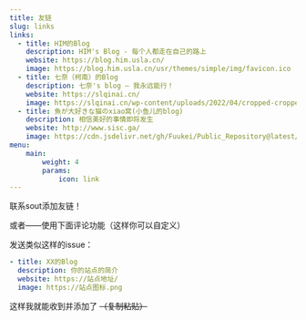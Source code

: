 ```yaml
---
title: 友链
slug: links
links:
  - title: HIM的Blog
    description: HIM's Blog - 每个人都走在自己的路上
    website: https://blog.him.usla.cn/
    image: https://blog.him.usla.cn/usr/themes/simple/img/favicon.ico
  - title: 七奈（柯南）的Blog
    description: 七奈's blog – 我永远能行！
    website: https://slqinai.cn/
    image: https://slqinai.cn/wp-content/uploads/2022/04/cropped-cropped-44b759caa177b7d5dc2c234f6aa3cd1bf5b8e8ef-300x300-1-32x32.jpg
  - title: 魚が大好きな猫のxiao窝(小鱼儿的blog)
    description: 相信美好的事情即将发生
    website: http://www.sisc.ga/
    image: https://cdn.jsdelivr.net/gh/Fuukei/Public_Repository@latest/vision/basic/favicon.ico
menu:
    main: 
        weight: 4
        params:
            icon: link
---
```


联系sout添加友链！

或者——使用下面评论功能（这样你可以自定义）

发送类似这样的issue：

```yaml
- title: XX的Blog
  description: 你的站点的简介
  website: https://站点地址/
  image: https://站点图标.png
```
这样我就能收到并添加了
~~（复制粘贴）~~

<!-- To use this feature, add `links` section to frontmatter.

This page's frontmatter:

```yaml
links:
  - title: GitHub
    description: GitHub is the world's largest software development platform.
    website: https://github.com
    image: https://github.githubassets.com/images/modules/logos_page/GitHub-Mark.png
  - title: TypeScript
    description: TypeScript is a typed superset of JavaScript that compiles to plain JavaScript.
    website: https://www.typescriptlang.org
    image: ts-logo-128.jpg
```

`image` field accepts both local and external images. -->